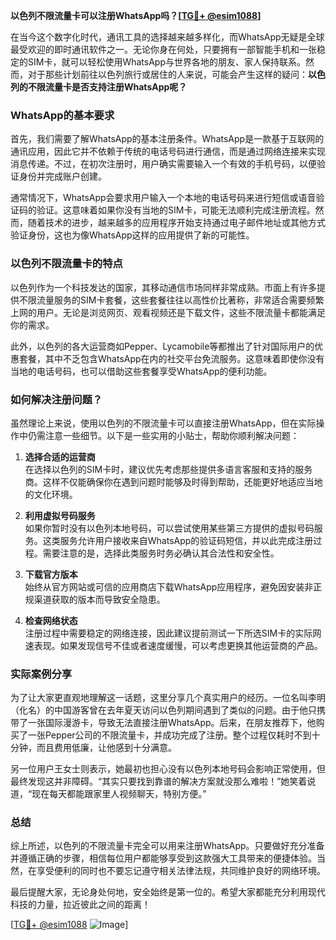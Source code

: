**以色列不限流量卡可以注册WhatsApp吗？[[TG💪+ @esim1088](https://t.me/s/esim1088)]**

在当今这个数字化时代，通讯工具的选择越来越多样化，而WhatsApp无疑是全球最受欢迎的即时通讯软件之一。无论你身在何处，只要拥有一部智能手机和一张稳定的SIM卡，就可以轻松使用WhatsApp与世界各地的朋友、家人保持联系。然而，对于那些计划前往以色列旅行或居住的人来说，可能会产生这样的疑问：**以色列的不限流量卡是否支持注册WhatsApp呢？**

### WhatsApp的基本要求

首先，我们需要了解WhatsApp的基本注册条件。WhatsApp是一款基于互联网的通讯应用，因此它并不依赖于传统的电话号码进行通信，而是通过网络连接来实现消息传递。不过，在初次注册时，用户确实需要输入一个有效的手机号码，以便验证身份并完成账户创建。

通常情况下，WhatsApp会要求用户输入一个本地的电话号码来进行短信或语音验证码的验证。这意味着如果你没有当地的SIM卡，可能无法顺利完成注册流程。然而，随着技术的进步，越来越多的应用程序开始支持通过电子邮件地址或其他方式验证身份，这也为像WhatsApp这样的应用提供了新的可能性。

### 以色列不限流量卡的特点

以色列作为一个科技发达的国家，其移动通信市场同样非常成熟。市面上有许多提供不限流量服务的SIM卡套餐，这些套餐往往以高性价比著称，非常适合需要频繁上网的用户。无论是浏览网页、观看视频还是下载文件，这些不限流量卡都能满足你的需求。

此外，以色列的各大运营商如Pepper、Lycamobile等都推出了针对国际用户的优惠套餐，其中不乏包含WhatsApp在内的社交平台免流服务。这意味着即使你没有当地的电话号码，也可以借助这些套餐享受WhatsApp的便利功能。

### 如何解决注册问题？

虽然理论上来说，使用以色列的不限流量卡可以直接注册WhatsApp，但在实际操作中仍需注意一些细节。以下是一些实用的小贴士，帮助你顺利解决问题：

1. **选择合适的运营商**  
   在选择以色列的SIM卡时，建议优先考虑那些提供多语言客服和支持的服务商。这样不仅能确保你在遇到问题时能够及时得到帮助，还能更好地适应当地的文化环境。

2. **利用虚拟号码服务**  
   如果你暂时没有以色列本地号码，可以尝试使用某些第三方提供的虚拟号码服务。这类服务允许用户接收来自WhatsApp的验证码短信，并以此完成注册过程。需要注意的是，选择此类服务时务必确认其合法性和安全性。

3. **下载官方版本**  
   始终从官方网站或可信的应用商店下载WhatsApp应用程序，避免因安装非正规渠道获取的版本而导致安全隐患。

4. **检查网络状态**  
   注册过程中需要稳定的网络连接，因此建议提前测试一下所选SIM卡的实际网速表现。如果发现信号不佳或者速度缓慢，可以考虑更换其他运营商的产品。

### 实际案例分享

为了让大家更直观地理解这一话题，这里分享几个真实用户的经历。一位名叫李明（化名）的中国游客曾在去年夏天访问以色列期间遇到了类似的问题。由于他只携带了一张国际漫游卡，导致无法直接注册WhatsApp。后来，在朋友推荐下，他购买了一张Pepper公司的不限流量卡，并成功完成了注册。整个过程仅耗时不到十分钟，而且费用低廉，让他感到十分满意。

另一位用户王女士则表示，她最初也担心没有以色列本地号码会影响正常使用，但最终发现这并非障碍。“其实只要找到靠谱的解决方案就没那么难啦！”她笑着说道，“现在每天都能跟家里人视频聊天，特别方便。”

### 总结

综上所述，以色列的不限流量卡完全可以用来注册WhatsApp。只要做好充分准备并遵循正确的步骤，相信每位用户都能够享受到这款强大工具带来的便捷体验。当然，在享受便利的同时也不要忘记遵守相关法律法规，共同维护良好的网络环境。

最后提醒大家，无论身处何地，安全始终是第一位的。希望大家都能充分利用现代科技的力量，拉近彼此之间的距离！

[[TG💪+ @esim1088](https://t.me/s/esim1088) ![Image](https://i.postimg.cc/4NQfJmqS/Snipaste-2025-05-13-00-14-12.png)]